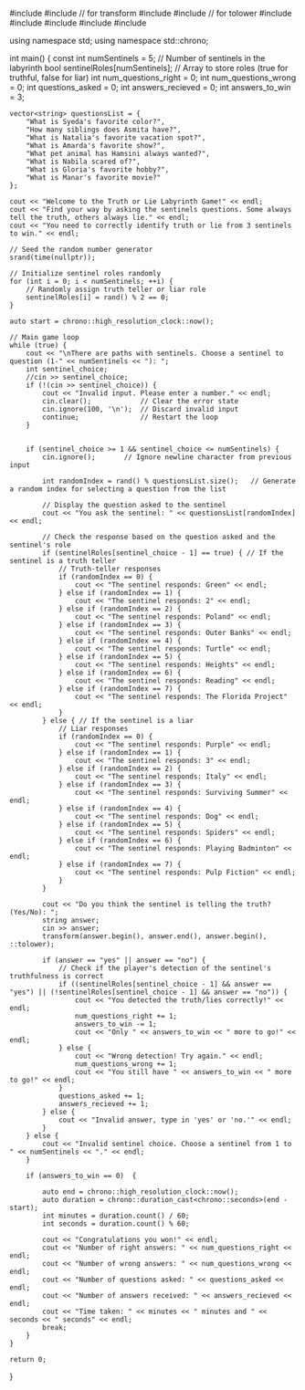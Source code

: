 #include <iostream>
#include <algorithm>        // for transform
#include <string>
#include <cctype>           // for tolower
#include <cstdlib>
#include <ctime>
#include <vector>
#include <cctype>
#include <chrono>

using namespace std;
using namespace std::chrono;

int main() {
    const int numSentinels = 5; // Number of sentinels in the labyrinth
    bool sentinelRoles[numSentinels];  // Array to store roles (true for truthful, false for liar)
    int num_questions_right = 0;
    int num_questions_wrong = 0;
    int questions_asked = 0;
    int answers_recieved = 0;
    int answers_to_win = 3;
    
    vector<string> questionsList = {
        "What is Syeda's favorite color?", 
        "How many siblings does Asmita have?",
        "What is Natalia's favorite vacation spot?", 
        "What is Amarda's favorite show?",
        "What pet animal has Hamsini always wanted?", 
        "What is Nabila scared of?",
        "What is Gloria's favorite hobby?", 
        "What is Manar's favorite movie?" 
    };

    cout << "Welcome to the Truth or Lie Labyrinth Game!" << endl;
    cout << "Find your way by asking the sentinels questions. Some always tell the truth, others always lie." << endl;
    cout << "You need to correctly identify truth or lie from 3 sentinels to win." << endl;

    // Seed the random number generator
    srand(time(nullptr));

    // Initialize sentinel roles randomly
    for (int i = 0; i < numSentinels; ++i) {
        // Randomly assign truth teller or liar role
        sentinelRoles[i] = rand() % 2 == 0;
    }
    
    auto start = chrono::high_resolution_clock::now();

    // Main game loop
    while (true) {
        cout << "\nThere are paths with sentinels. Choose a sentinel to question (1-" << numSentinels << "): ";
        int sentinel_choice;
        //cin >> sentinel_choice;
        if (!(cin >> sentinel_choice)) {
            cout << "Invalid input. Please enter a number." << endl;
            cin.clear();            // Clear the error state
            cin.ignore(100, '\n');  // Discard invalid input
            continue;               // Restart the loop
        }


        if (sentinel_choice >= 1 && sentinel_choice <= numSentinels) {
            cin.ignore();       // Ignore newline character from previous input
            
            int randomIndex = rand() % questionsList.size();   // Generate a random index for selecting a question from the list
            
            // Display the question asked to the sentinel
            cout << "You ask the sentinel: " << questionsList[randomIndex] << endl;
            
            // Check the response based on the question asked and the sentinel's role
            if (sentinelRoles[sentinel_choice - 1] == true) { // If the sentinel is a truth teller
                // Truth-teller responses
                if (randomIndex == 0) {
                    cout << "The sentinel responds: Green" << endl;
                } else if (randomIndex == 1) {
                    cout << "The sentinel responds: 2" << endl;
                } else if (randomIndex == 2) {
                    cout << "The sentinel responds: Poland" << endl;
                } else if (randomIndex == 3) {
                    cout << "The sentinel responds: Outer Banks" << endl;
                } else if (randomIndex == 4) {
                    cout << "The sentinel responds: Turtle" << endl;
                } else if (randomIndex == 5) {
                    cout << "The sentinel responds: Heights" << endl;
                } else if (randomIndex == 6) {
                    cout << "The sentinel responds: Reading" << endl;
                } else if (randomIndex == 7) {
                    cout << "The sentinel responds: The Florida Project" << endl;
                }
            } else { // If the sentinel is a liar
                // Liar responses
                if (randomIndex == 0) {
                    cout << "The sentinel responds: Purple" << endl;
                } else if (randomIndex == 1) {
                    cout << "The sentinel responds: 3" << endl;
                } else if (randomIndex == 2) {
                    cout << "The sentinel responds: Italy" << endl;
                } else if (randomIndex == 3) {
                    cout << "The sentinel responds: Surviving Summer" << endl;
                } else if (randomIndex == 4) {
                    cout << "The sentinel responds: Dog" << endl;
                } else if (randomIndex == 5) {
                    cout << "The sentinel responds: Spiders" << endl;
                } else if (randomIndex == 6) {
                    cout << "The sentinel responds: Playing Badminton" << endl;
                } else if (randomIndex == 7) {
                    cout << "The sentinel responds: Pulp Fiction" << endl;
                }
            }

            cout << "Do you think the sentinel is telling the truth? (Yes/No): ";
            string answer;
            cin >> answer;
            transform(answer.begin(), answer.end(), answer.begin(), ::tolower);
            
            if (answer == "yes" || answer == "no") {
                // Check if the player's detection of the sentinel's truthfulness is correct
                if ((sentinelRoles[sentinel_choice - 1] && answer == "yes") || (!sentinelRoles[sentinel_choice - 1] && answer == "no")) {
                    cout << "You detected the truth/lies correctly!" << endl;
                    num_questions_right += 1;
                    answers_to_win -= 1;
                    cout << "Only " << answers_to_win << " more to go!" << endl;
                } else {
                    cout << "Wrong detection! Try again." << endl;
                    num_questions_wrong += 1;
                    cout << "You still have " << answers_to_win << " more to go!" << endl;
                }
                questions_asked += 1;
                answers_recieved += 1;
            } else {
                cout << "Invalid answer, type in 'yes' or 'no.'" << endl;
            }
        } else {
            cout << "Invalid sentinel choice. Choose a sentinel from 1 to " << numSentinels << "." << endl;
        }

        if (answers_to_win == 0)  {
            
            auto end = chrono::high_resolution_clock::now();
            auto duration = chrono::duration_cast<chrono::seconds>(end - start);
            int minutes = duration.count() / 60;
            int seconds = duration.count() % 60;
            
            cout << "Congratulations you won!" << endl;
            cout << "Number of right answers: " << num_questions_right << endl;
            cout << "Number of wrong answers: " << num_questions_wrong << endl;
            cout << "Number of questions asked: " << questions_asked << endl;
            cout << "Number of answers received: " << answers_recieved << endl;
            cout << "Time taken: " << minutes << " minutes and " << seconds << " seconds" << endl;
            break;
        }
    }

    return 0;
}
